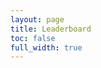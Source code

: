```yaml
---
layout: page
title: Leaderboard
toc: false
full_width: true
---
```


<div id="leaderboard-container">
</div>